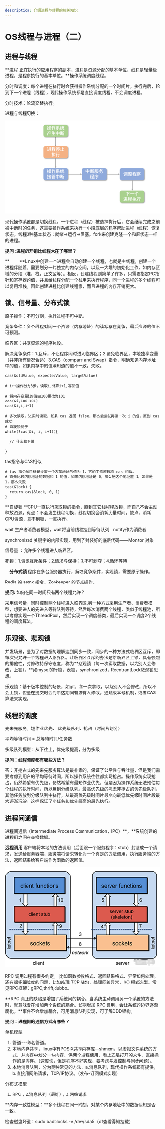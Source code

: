 ```yaml
---
description: 介绍进程与线程的相关知识
---
```


# OS线程与进程（二）

## 进程与线程

**进程 正在执行的应用程序的副本，进程是资源分配的基本单位，线程是轻量级进程，是程序执行的基本单位。**操作系统调度线程。

分时和调度：每个进程在执行时会获得操作系统分配的一个时间片，执行完后，轮到下一个进程（线程），现代操作系统都是直接调度线程，不会调度进程。

分时技术：轮流交替执行。

进程与线程切换：

![进程、线程切换流程图](<../.gitbook/assets/image (16).png>)

现代操作系统都是切换线程。一个进程（线程）被选择执行后，它会继续完成之前被中断时的任务，这需要操作系统来执行一小段底层的程序帮助进程（线程）恢复状态。线程3种基本状态：就绪->运行->阻塞。fork来创建克隆一个和原状态一样的进程。

**提问** :**进程的开销比线程大在了哪里？**

**　 　**Linux中创建一个进程会自动创建一个线程，也就是主线程，创建一个进程伴随着，需要划分一片独立的内存空间，以及一大堆的初始化工作，如内存区域的分段（堆，栈，正文区等）。相反，创建线程则简单了许多，只需要指定PC指针和寄存器的值，并且给线程分配一个栈用来执行程序，同一个进程的多个线程可以复用堆栈，因此创建进程比创建线程慢，而且进程的内存开销更大。

## **锁、信号量、分布式锁**

原子操作：不可分割，执行过程不可中断。

竞争条件：多个线程对同一个资源（内存地址）的读写存在竞争，最后资源的值不可预测。

临界区：共享资源的程序片段。

解决竞争条件：1.互斥，不让程序同时进入临界区；2.避免临界区，本地独享变量（并非所有情况合适）3.CAS（compare and Swap）指令，明确知道内存地址中的值，如果内存中的值与知道的值不一致，失败。

```
cas(&oldValue, expectedValue, targetValue)

# i++操作分为3步，读取i,计算i+1,写回值

# 将内存变量i的值由100更改为101
cas(&i,100,101)
cas(&i,i,i+1)

# 多次读取，&i实时读取，如果 cas 返回 false，那么会尝试再读一次 i 的值，直到 cas 成功
# 自旋锁例子
while(!cas(&i, i, i+1)){

  // 什么都不做

}
```

tas指令与CAS相似

```
# tas 指令的目标是设置一个内存地址的值为 1，它的工作原理和 cas 相似。
# 首先比较内存地址的数据和 1 的值，如果内存地址是 0，那么把这个地址置 1。如果是 1，那么失败
tas(&lock) {
  return cas(&lock, 0, 1)
}

```

**自旋锁   **CPU一直执行获取锁的指令，直到其它线程释放锁，而自己不会主动释放资源，优点：不会发生线程切换，线程切换会消耗大量时间，缺点，消耗CPU资源，拿不到锁，一直执行。

wait 生产者消费者模型，wait将当前线程挂到等待队列，notify作为消费者

synchronized 关键字的内部实现，用到了封装好的底层代码——Monitor 对象

信号量 ：允许多个线程进入临界区。

死锁：1.资源互斥条件；2.请求与保持；3.不可剥夺；4.循环等待

　**分布式锁** 程序在多台服务器执行，解决竞争条件，实现锁，需要原子操作。

Redis 的 setnx 指令，Zookeeper 的节点操作。

**提问:** 如何在同一时间只有两个线程允许？

采用信号量，同时控制两个线程进入临界区,另一种方式采用生产者、消费者模型，想要进入的先进入等待队列等待，然后每次消费两个线程，类似于线程池，所以考虑实现一个ThreadPool，然后实现一个调度器类，最后实现一个调度2个线程的调度算法。

## 乐观锁、悲观锁

并发场景，是为了对数据的理解达到同步一致，同步的一种方法式临界区互斥，即每次只允许一个线程进入临界区。让临界区互斥的办法是给临界区上锁，具有强烈的排他性，对修改持保守态度，称为**悲观锁（每一次读取数据，以为别人会修改，上锁），**如mysql的行锁，表锁，synchronized，ReentrantLock悲观锁思想。

乐观锁：基于版本控制的场景，如git，每一次拿取，以为别人不会修改，所以不会上锁，但是在提交时会判断这期间有没有人修改。通过版本号机制，或者CAS算法来实现。

## 线程的调度

先来先服务，短作业优先、 优先级队列、抢占（时间片划分）

平均等待时间 = 总等待时间/任务数

多级队列模型：从下往上，优先级提高，分为多级

**提问：线程调度都有哪些方法？**

答：非抢占式的先来先服务算法是最朴素的，保证了公平性与吞吐量，但是我们需要考虑到用户的平均等待时间，所以操作系统往往都实现抢占。操作系统实现抢占，仍然希望有优先级，仍然希望有最短作业优先，但是因为操作系统无法预估每个线程的执行时间，所以用到分级队列。最高优先级的考虑非抢占的优先级队列，其他任务放到分级队列中执行，从最高优先级时间片最小向最低优先级时间片段最大逐渐沉淀，这样保证了小任务和优先级高的最先执行。

## 进程间通信

进程间通信（Intermediate Process Communication，IPC）**，**系统创建的进程们之间在交换数据。

**远程调用** 客户端将本地的方法调用（后面跟一个服务程序：stub）封装成一个请求，发送给服务器端，服务端将请求转化为一个真是的方法调用，执行服务端的方法，返回结果给客户端作为函数的返回值。

![客户端服务端通信](<../.gitbook/assets/image (17).png>)

RPC 调用过程有很多约定， 比如函数参数格式、返回结果格式、异常如何处理。还有很多细粒度的问题，比如处理 TCP 粘包、处理网络异常、I/O 模式选型。常见RPC框架：gRPC,thrift,dubbo。

**RPC 真正的缺陷是增加了系统间的耦合。当系统主动调用另一个系统的方法时，就意味着在增加两个系统的耦合。长期增加 RPC 调用，会让系统的边界逐渐腐化。**事件不会增加耦合，可用消息队列实现，可了解DDD架构。

**提问：进程间的通信方式有哪些？**

单机模型

1. 管道---命名管道。
2. 本地内存共享，linux中有POSIX共享内存库--shmem，以虚拟文件系统的方式，从内存中划分一块内存，供两个进程使用，看上去是打开的文件，直接操作的是内存。（速度快，但是程序不好实现，要考虑并发控制与同步问题）。
3. 本地消息队列，分为两种常见的方法，a.消息队列，现代操作系统都有提供，b.直接用网络请求，TCP/IP协议。（发布-订阅模式实现）

分布式模型

1. RPC；2.消息队列（最好）；3.网络请求

**内存一致性模型：**多个线程在同一时刻，对某个内存地址中的数据认知是否一致。

检查磁盘坏道：sudo badblocks -v /dev/sda5（df查看得知挂载）

